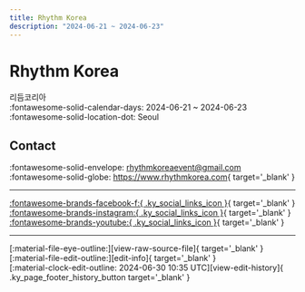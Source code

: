 ```yaml
---
title: Rhythm Korea
description: "2024-06-21 ~ 2024-06-23"
---
```


# Rhythm Korea 

리듬코리아  
:fontawesome-solid-calendar-days: 2024-06-21 ~ 2024-06-23  
:fontawesome-solid-location-dot: Seoul  

## Contact

:fontawesome-solid-envelope: <rhythmkoreaevent@gmail.com>  
:fontawesome-solid-globe: <https://www.rhythmkorea.com>{ target='_blank' }  

---

 [:fontawesome-brands-facebook-f:{ .ky_social_links_icon }](https://www.facebook.com/RhythmKorea){ target='_blank' } [:fontawesome-brands-instagram:{ .ky_social_links_icon }](https://instagram.com/rhythm.korea){ target='_blank' } [:fontawesome-brands-youtube:{ .ky_social_links_icon }](https://youtube.com/@rhythmkorea){ target='_blank' }

---

<div class="ky_page_footer" markdown>
<div class="ky_page_footer_trailing" markdown="span">
[:material-file-eye-outline:][view-raw-source-file]{ target='_blank' }
[:material-file-edit-outline:][edit-info]{ target='_blank' }
</div>
<div class="ky_page_footer_leading" markdown="span">
[:material-clock-edit-outline: 2024-06-30 10:35 UTC][view-edit-history]{ .ky_page_footer_history_button target='_blank' }
</div>
</div>

[view-raw-source-file]: https://github.com/swingdance/events/blob/main/2024/ko_KR/rhythm-korea-2024.json "View Raw Source File"
[edit-info]: https://github.com/swingdance/events/issues/new?assignees=&labels=update+event&projects=&template=03-update_entity.yml&title=%5B2024%2Fko_KR%5D%20Update%20Event%3A%20Rhythm%20Korea&region=ko_KR&year=2024&id=rhythm-korea-2024&name=Rhythm%20Korea&org_id= "Edit Info"

[view-edit-history]: https://github.com/swingdance/events/commits/main/2024/ko_KR/rhythm-korea-2024.json "View Edit History"

